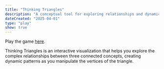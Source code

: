 ```yaml
---
title: "Thinking Triangles"
description: "A conceptual tool for exploring relationships and dynamics between three interrelated elements or ideas."
dateCreated: "2025-04-01"
type: "play"
show: true
---
```


Play the game [here](/games/thinking-triangles/index.html).

Thinking Triangles is an interactive visualization that helps you explore the complex relationships between three connected concepts, creating dynamic patterns as you manipulate the vertices of the triangle.
